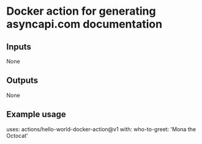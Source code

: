 # Docker action for generating asyncapi.com documentation

## Inputs

None

## Outputs

None

## Example usage

uses: actions/hello-world-docker-action@v1
with:
  who-to-greet: 'Mona the Octocat'
